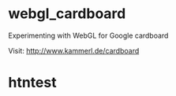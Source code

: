 webgl_cardboard
==================

Experimenting with WebGL for Google cardboard

Visit: http://www.kammerl.de/cardboard
# htntest
